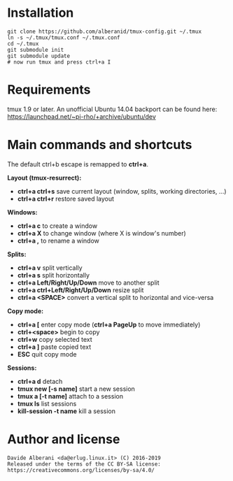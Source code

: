 Installation
============

    git clone https://github.com/alberanid/tmux-config.git ~/.tmux
    ln -s ~/.tmux/tmux.conf ~/.tmux.conf
    cd ~/.tmux
    git submodule init
    git submodule update
    # now run tmux and press ctrl+a I


Requirements
============

tmux 1.9 or later. An unofficial Ubuntu 14.04 backport can be found here: https://launchpad.net/~pi-rho/+archive/ubuntu/dev


Main commands and shortcuts
===========================

The default ctrl+b escape is remapped to **ctrl+a**.

**Layout (tmux-resurrect):**
* **ctrl+a ctrl+s** save current layout (window, splits, working directories, ...)
* **ctrl+a ctrl+r** restore saved layout

**Windows:**
* **ctrl+a c** to create a window
* **ctrl+a X** to change window (where X is window's number)
* **ctrl+a ,** to rename a window

**Splits:**
* **ctrl+a v** split vertically
* **ctrl+a s** split horizontally
* **ctrl+a Left/Right/Up/Down** move to another split
* **ctrl+a ctrl+Left/Right/Up/Down** resize split
* **ctrl+a &lt;SPACE&gt;** convert a vertical split to horizontal and vice-versa

**Copy mode:**
* **ctrl+a [** enter copy mode (**ctrl+a PageUp** to move immediately)
* **ctrl+&lt;space&gt;** begin to copy
* **ctrl+w** copy selected text
* **ctrl+a ]** paste copied text
* **ESC** quit copy mode

**Sessions:**
* **ctrl+a d** detach
* **tmux new [-s name]** start a new session
* **tmux a [-t name]** attach to a session
* **tmux ls** list sessions
* **kill-session -t name** kill a session


Author and license
==================

    Davide Alberani <da@erlug.linux.it> (C) 2016-2019
    Released under the terms of the CC BY-SA license: https://creativecommons.org/licenses/by-sa/4.0/
